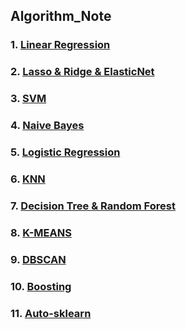 ## Algorithm_Note
### 1. [Linear Regression](https://github.com/Ramongogo/Algorithm_Note/blob/main/Linear%20Regression.md)
### 2. [Lasso & Ridge & ElasticNet](https://github.com/Ramongogo/Algorithm_Note/blob/main/Lasso%20%26%20Ridge%20%26%20ElasticNet.md)
### 3. [SVM](https://github.com/Ramongogo/Algorithm_Note/blob/main/SVM.md)
### 4. [Naive Bayes](https://github.com/Ramongogo/Algorithm_Note/blob/main/Naive%20Bayes.md)
### 5. [Logistic Regression](https://github.com/Ramongogo/Algorithm_Note/blob/main/Logistic%20Regression.md)
### 6. [KNN](https://github.com/Ramongogo/Algorithm_Note/blob/main/KNN.md)
### 7. [Decision Tree & Random Forest](https://github.com/Ramongogo/Machine_Learning_Note/blob/main/Decision%20Tree%20&%20Random%20Forest.md)
### 8. [K-MEANS](https://github.com/Ramongogo/Machine_Learning_Note/blob/main/K-MEANS.md)
### 9. [DBSCAN](https://github.com/Ramongogo/Machine_Learning_Note/blob/main/DBSCAN.md)
### 10. [Boosting](https://github.com/Ramongogo/Machine_Learning_Note/blob/main/Boosting.md)
### 11. [Auto-sklearn](https://github.com/Ramongogo/Machine_Learning_Note/blob/main/Auto-sklearn.md)
